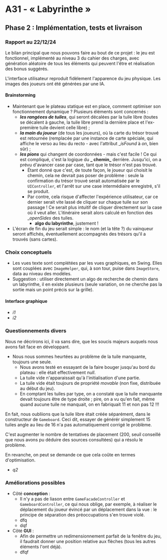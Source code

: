 # A31 - « Labyrinthe »

## Phase 2 : Implémentation, tests et livraison

### Rapport au 22/12/24

Le bilan principal que nous pouvons faire au bout de ce projet : le jeu est fonctionnel, implémenté au niveau 3 du cahier des charges, avec génération aléatoire de tous les éléments qui peuvent l'être et réalisation des bonus suggérés.

L'interface utilisateur reproduit fidèlement l'apparence du jeu physique. Les images des joueurs ont été générées par une IA.

#### Brainstorming

- Maintenant que le plateau statique est en place, comment optimiser son fonctionnement dynamique ? Plusieurs éléments sont concernés :
  -  **_les rangéees de tuiles_**, qui seront décalées par la tuile libre (toutes se décalent à gauche, la tuile libre prend la dernière place et l'ex-première tuile devient celle libre) ;
  - **_la main du joueur_** (de tous les joueurs), où la carte du trésor trouvé est retournée (remplacée par une instance de carte spéciale, qui affiche le verso au lieu du recto - avec l'attribut __isFound_ à _on_, bien sûr) ;
  - **_les pions_** qui changent de coordonnées - mais c'est facile ! Ce qui est compliqué, c'est la logique du **_ chemin_** derrière. Jusqu'ici, on a prévu d'avancer case par case, tant que le trésor n'est pas trouvé.
    - Étant donné que c'est, de toute façon, le joueur qui choisit le chemin, cela ne devrait pas poser de problème : seule la confirmation du trésor trouvé serait automatisée par le `UIController`, et l'arrêt sur une case intermédiaire enregistré, s'il se produit.
    - Par contre, cela risque d'affecter l'expérience utilisateur, car ce dernier serait vite lassé de cliquer sur chaque tuile sur son passage ! Ce serait plus intuitif de cliquer directement sur la case où il veut aller. L'itinéraire serait alors calculé en fonction des __openSides_ des tuiles.
      - **algo du labyrinthe**, justement !
- L'écran de fin du jeu serait simple : le nom (et la tête ?) du vainqueur seront affichés, éventuellement accompagnés des trésors qu'il a trouvés (sans cartes).

### Choix conceptuels

- Les vues texte sont complétées par les vues graphiques, en Swing. Elles sont couplées avec `ImageHelper`, qui, à son tour, puise dans `ImageStore`, data au niveau des modèles. 
- Suggestion : utiliser directement un algo de recherche de chemin dans un labyrinthe, il en existe plusieurs (seule variation, on ne cherche pas la sortie mais un point précis sur la grille).

#### Interface graphique

- _i1_
- _i2_

### Questionnements divers

Nous ne décrirons ici, il va sans dire, que les soucis majeurs auquels nous avons fait face en développant.

- Nous nous sommes heurtées au problème de la tuile manquante, toujours une seule.
  - Nous avons testé en essayant de la faire bouger jusqu'au bord du plateau : elle était effectivement _null_.
  - La tuile vide n'apparaissait qu'à l'initialisation d'une partie.
  - La tuile vide était toujours de propriété _movable_ (non fixe, distribuée au début du jeu).
  - En comptant les tuiles par type, on a constaté que la tuile manquante devait toujours être de type droite ; pire, on a vu qu'en fait, même quand aucune tuile ne manquait, on en fabriquait 11 et non pas 12 !!!

En fait, nous oubliions que la tuile libre était créée séparément, dans le constructeur de `Gameboard`. Ceci dit, essayer de générér simplement 15 tuiles angle au lieu de 16 n'a pas automatiquement corrigé le problème.

C'est augmenter le nombre de tentatives de placement (200, seuil conseillé que nous avons pu déduire des sources consultées) qui a résolu le problème.

En revanche, on peut se demande ce que cela coûte en termes d'optimisation.

- _q2_

### Améliorations possibles

- Côté **conception** :
  - Il n'y a pas de liason entre `GameFacadeController` et `GameboardController`, ce qui nous oblige, par exemple, à réaliser le déplacement du joueur évincé par un déplacement dans la vue : le principe de séparation des préoccupations s'en trouve violé.
  - dfq
  - dqf
- Côté **GUI** :
  - Afin de permettre un redimensionnement parfait de la fenêtre du jeu, il faudrait donner une position relative aux flèches (tous les autres éléments l'ont déjà).
  - dfqf
